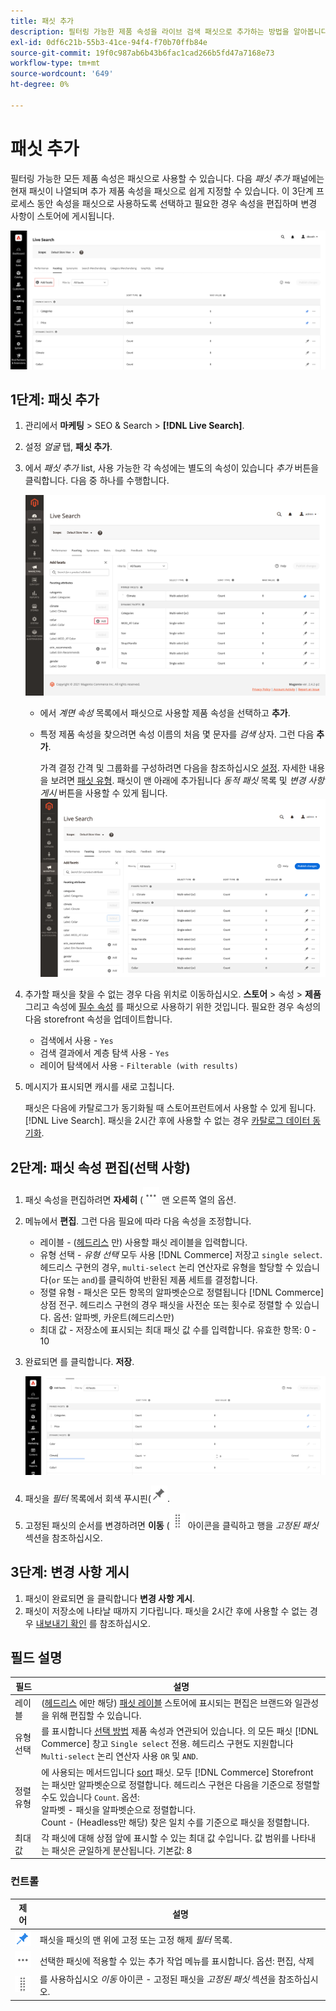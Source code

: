 ```yaml
---
title: 패싯 추가
description: 필터링 가능한 제품 속성을 라이브 검색 패싯으로 추가하는 방법을 알아봅니다.
exl-id: 0df6c21b-55b3-41ce-94f4-f70b70ffb84e
source-git-commit: 19f0c987ab6b43b6fac1cad266b5fd47a7168e73
workflow-type: tm+mt
source-wordcount: '649'
ht-degree: 0%

---
```


# 패싯 추가

필터링 가능한 모든 제품 속성은 패싯으로 사용할 수 있습니다. 다음 *패싯 추가* 패널에는 현재 패싯이 나열되며 추가 제품 속성을 패싯으로 쉽게 지정할 수 있습니다. 이 3단계 프로세스 동안 속성을 패싯으로 사용하도록 선택하고 필요한 경우 속성을 편집하며 변경 사항이 스토어에 게시됩니다.

![Facting workspace](assets/facets-add.png)

## 1단계: 패싯 추가

1. 관리에서 **마케팅** > SEO &amp; Search > **[!DNL Live Search]**.
1. 설정 *얼굴* 탭, **패싯 추가**.
1. 에서 *패싯 추가* list, 사용 가능한 각 속성에는 별도의 속성이 있습니다 *추가* 버튼을 클릭합니다. 다음 중 하나를 수행합니다.

   ![패싯이 추가되었습니다.](assets/facets-list-add.png)

   * 에서 *계면 속성* 목록에서 패싯으로 사용할 제품 속성을 선택하고 **추가**.
   * 특정 제품 속성을 찾으려면 속성 이름의 처음 몇 문자를 *검색* 상자. 그런 다음 **추가**.

      가격 결정 간격 및 그룹화를 구성하려면 다음을 참조하십시오 [설정](settings.md). 자세한 내용을 보려면 [패싯 유형](facets-type.md).
패싯이 맨 아래에 추가됩니다 *동적 패싯* 목록 및 *변경 사항 게시* 버튼을 사용할 수 있게 됩니다.
   ![패싯이 추가되었습니다.](assets/facet-added.png)

1. 추가할 패싯을 찾을 수 없는 경우 다음 위치로 이동하십시오. **스토어** > 속성 > **제품** 그리고 속성에 [필수 속성](facets.md) 를 패싯으로 사용하기 위한 것입니다. 필요한 경우 속성의 다음 storefront 속성을 업데이트합니다.

   * 검색에서 사용 - `Yes`
   * 검색 결과에서 계층 탐색 사용 - `Yes`
   * 레이어 탐색에서 사용 - `Filterable (with results)`

1. 메시지가 표시되면 캐시를 새로 고칩니다.

   패싯은 다음에 카탈로그가 동기화될 때 스토어프런트에서 사용할 수 있게 됩니다. [!DNL Live Search]. 패싯을 2시간 후에 사용할 수 없는 경우 [카탈로그 데이터 동기화](install.md#synchronize-catalog-data).

## 2단계: 패싯 속성 편집(선택 사항)

1. 패싯 속성을 편집하려면 **자세히** (![더 보기 선택기](assets/btn-more.png) 맨 오른쪽 열의 옵션.
1. 메뉴에서 **편집**. 그런 다음 필요에 따라 다음 속성을 조정합니다.

   * 레이블 - ([헤드리스](facets-type.md) 만) 사용할 패싯 레이블을 입력합니다.
   * 유형 선택 - *유형 선택* 모두 사용 [!DNL Commerce] 저장고 `single select`. 헤드리스 구현의 경우, `multi-select` 논리 연산자로 유형을 할당할 수 있습니다(`or` 또는 `and`)를 클릭하여 반환된 제품 세트를 결정합니다.
   * 정렬 유형 - 패싯은 모든 항목의 알파벳순으로 정렬됩니다 [!DNL Commerce] 상점 전구. 헤드리스 구현의 경우 패싯을 사전순 또는 횟수로 정렬할 수 있습니다. 옵션: 알파벳, 카운트(헤드리스만)
   * 최대 값 - 저장소에 표시되는 최대 패싯 값 수를 입력합니다. 유효한 항목: 0 - 10

1. 완료되면 를 클릭합니다. **저장**.

   ![Facting workspace](assets/facet-edit.png)

1. 패싯을 *필터* 목록에서 회색 푸시핀(![핀 선택기](assets/btn-pin-gray.png).
1. 고정된 패싯의 순서를 변경하려면 **이동** (![이동 선택기](assets/btn-move.png) 아이콘을 클릭하고 행을 *고정된 패싯* 섹션을 참조하십시오.

## 3단계: 변경 사항 게시

1. 패싯이 완료되면 을 클릭합니다 **변경 사항 게시**.
1. 패싯이 저장소에 나타날 때까지 기다립니다.
패싯을 2시간 후에 사용할 수 없는 경우 [내보내기 확인](install.md#synchronize-catalog-data) 를 참조하십시오.

## 필드 설명

| 필드 | 설명 |
|--- |--- |
| 레이블 | ([헤드리스](facets-type.md) 에만 해당) [패싯 레이블](facets-type.md) 스토어에 표시되는 편집은 브랜드와 일관성을 위해 편집할 수 있습니다. |
| 유형 선택 | 를 표시합니다 [선택 방법](facets-type.md) 제품 속성과 연관되어 있습니다. 의 모든 패싯 [!DNL Commerce] 창고 `Single select` 전용. 헤드리스 구현도 지원합니다 `Multi-select` 논리 연산자 사용 `OR` 및 `AND`. |
| 정렬 유형 | 에 사용되는 메서드입니다 [sort](facets-type.md) 패싯. 모두 [!DNL Commerce] Storefront는 패싯만 알파벳순으로 정렬합니다. 헤드리스 구현은 다음을 기준으로 정렬할 수도 있습니다 `Count`. 옵션:<br />알파벳 - 패싯을 알파벳순으로 정렬합니다.<br />Count - (Headless만 해당) 찾은 일치 수를 기준으로 패싯을 정렬합니다. |
| 최대 값 | 각 패싯에 대해 상점 앞에 표시할 수 있는 최대 값 수입니다. 값 범위를 나타내는 패싯은 균일하게 분산됩니다. 기본값: 8 |

### 컨트롤

| 제어 | 설명 |
|--- |--- |
| ![핀 선택기](assets/btn-pin-blue.png) | 패싯을 패싯의 맨 위에 고정 또는 고정 해제 *필터* 목록. |
| ![더 보기 선택기](assets/btn-more.png) | 선택한 패싯에 적용할 수 있는 추가 작업 메뉴를 표시합니다. 옵션: 편집, 삭제 |
| ![이동 선택기](assets/btn-move.png) | 를 사용하십시오 *이동* 아이콘 - 고정된 패싯을 *고정된 패싯* 섹션을 참조하십시오. |
